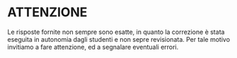 # ATTENZIONE
Le risposte fornite non sempre sono esatte, in quanto la correzione è stata eseguita in autonomia dagli studenti e non sepre revisionata. Per tale motivo invitiamo a fare attenzione, ed a segnalare eventuali errori.
